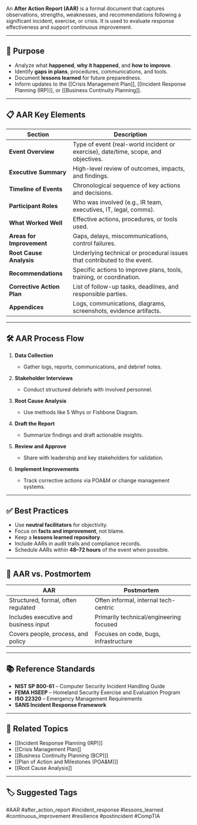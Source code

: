 An **After Action Report (AAR)** is a formal document that captures observations, strengths, weaknesses, and recommendations following a significant incident, exercise, or crisis. It is used to evaluate response effectiveness and support continuous improvement.

---

## 🎯 Purpose

- Analyze what **happened**, **why it happened**, and **how to improve**.
- Identify **gaps in plans**, procedures, communications, and tools.
- Document **lessons learned** for future preparedness.
- Inform updates to the [[Crisis Management Plan]], [[Incident Response Planning (IRP)]], or [[Business Continuity Planning]].

---

## 📋 AAR Key Elements

| Section                     | Description                                                                 |
|-----------------------------|-----------------------------------------------------------------------------|
| **Event Overview**          | Type of event (real-world incident or exercise), date/time, scope, and objectives. |
| **Executive Summary**       | High-level review of outcomes, impacts, and findings.                       |
| **Timeline of Events**      | Chronological sequence of key actions and decisions.                        |
| **Participant Roles**       | Who was involved (e.g., IR team, executives, IT, legal, comms).             |
| **What Worked Well**        | Effective actions, procedures, or tools used.                               |
| **Areas for Improvement**   | Gaps, delays, miscommunications, control failures.                         |
| **Root Cause Analysis**     | Underlying technical or procedural issues that contributed to the event.    |
| **Recommendations**         | Specific actions to improve plans, tools, training, or coordination.        |
| **Corrective Action Plan**  | List of follow-up tasks, deadlines, and responsible parties.                |
| **Appendices**              | Logs, communications, diagrams, screenshots, evidence artifacts.           |

---

## 🛠 AAR Process Flow

1. **Data Collection**
   - Gather logs, reports, communications, and debrief notes.

2. **Stakeholder Interviews**
   - Conduct structured debriefs with involved personnel.

3. **Root Cause Analysis**
   - Use methods like 5 Whys or Fishbone Diagram.

4. **Draft the Report**
   - Summarize findings and draft actionable insights.

5. **Review and Approve**
   - Share with leadership and key stakeholders for validation.

6. **Implement Improvements**
   - Track corrective actions via POA&M or change management systems.

---

## ✅ Best Practices

- Use **neutral facilitators** for objectivity.
- Focus on **facts and improvement**, not blame.
- Keep a **lessons learned repository**.
- Include AARs in audit trails and compliance records.
- Schedule AARs within **48–72 hours** of the event when possible.

---

## 🔁 AAR vs. Postmortem

| AAR                             | Postmortem                              |
|----------------------------------|------------------------------------------|
| Structured, formal, often regulated | Often informal, internal tech-centric    |
| Includes executive and business input | Primarily technical/engineering focused |
| Covers people, process, and policy | Focuses on code, bugs, infrastructure    |

---

## 📚 Reference Standards

- **NIST SP 800-61** – Computer Security Incident Handling Guide  
- **FEMA HSEEP** – Homeland Security Exercise and Evaluation Program  
- **ISO 22320** – Emergency Management Requirements  
- **SANS Incident Response Framework**

---

## 🧩 Related Topics

- [[Incident Response Planning (IRP)]]
- [[Crisis Management Plan]]
- [[Business Continuity Planning (BCP)]]
- [[Plan of Action and Milestones (POA&M)]]
- [[Root Cause Analysis]]

---

## 🏷 Suggested Tags

#AAR #after_action_report #incident_response #lessons_learned #continuous_improvement #resilience #postincident #CompTIA


